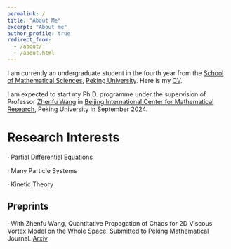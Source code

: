 ```yaml
---
permalink: /
title: "About Me"
excerpt: "About me"
author_profile: true
redirect_from: 
  - /about/
  - /about.html
---
```


I am currently an undergraduate student in the fourth year from the [School of Mathematical Sciences](https://www.math.pku.edu.cn/), [Peking University](https://www.pku.edu.cn/). Here is my [CV](../assets/CV.pdf).

I am expected to start my Ph.D. programme under the supervision of Professor [Zhenfu Wang](http://faculty.bicmr.pku.edu.cn/~zhenfuwang/) in [Beijing International Center for Mathematical Research](https://bicmr.pku.edu.cn/), Peking University in September 2024.

Research Interests
======
· Partial Differential Equations

· Many Particle Systems

· Kinetic Theory

Preprints
------
· With Zhenfu Wang, Quantitative Propagation of Chaos for 2D Viscous Vortex Model on the Whole Space. Submitted to Peking Mathematical Journal. [Arxiv](https://arxiv.org/pdf/2310.05156.pdf)


